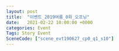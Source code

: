 ```yaml
---
layout: post
title:  "이벤트_2019여름_0화_오프닝"
date:   2021-02-22 10:00:00 +0000
categories: Event
Tags: Story Event
SceneCode: ["scene_evt190627_cp0_q1_s10"]
---
```

